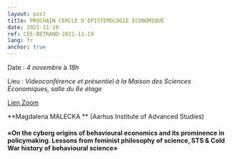 ```yaml
---
layout: post
title: PROCHAIN CERCLE D'EPISTEMOLOGIE ECONOMIQUE
date: 2021-11-19
ref: CEE-BETRAND-2021-11-19
lang: fr
anchor: true
---
```


<i class="fas fa-table"></i> Date : _4 novembre_ à _18h_

<i class="fas fa-map-marked"></i> Lieu : _Videoconférence et présentiel à la Maison des Sciences Économiques, salle du 6e étage_

<i class="fas fa-video"></i> [Lien Zoom]( https://zoom.univ-paris1.fr/j/96444769746?pwd=Y05YU21KZWtYb1ZBMUhjWFBoeWhQZz099)

**Magdalena MALECKA ** (Aarhus Institute of Advanced Studies)

####  «On the cyborg origins of behavioural economics and its prominence in policymaking. Lessons from feminist philosophy of science, STS & Cold War history of behavioural science»
